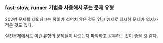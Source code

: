 ### fast-slow, runner 기법을 사용해서 푸는 문제 유형

202번 문제를 제외하고는 풀이가 석연치 않은 것도 있고 예제로 제시한 문제가 엄지가 적은 것도 있다. 

실전문제에서도 이런 유형의 문제들이 나오는지 파악하고 공부하는 것이 좋을 것 같다. 
